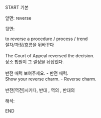 START
기본

앞면:
reverse


뒷면:
<div>to reverse a procedure / process / trend </div><div>절차/과정/흐름을 뒤바꾸다</div><div><br></div><div><div>The Court of Appeal reversed the decision. </div><div>상소 법원이 그 결정을 뒤집었다.</div></div><div><br></div><div><div><div>반전 매력 보여주세요. - 반전 매력.</div></div><div><div>Show your reverse charm. - Reverse charm.</div></div></div><div><br></div><div>반전[역전]시키다, 반대 , 역의 , 반대의</div>


해석:

END